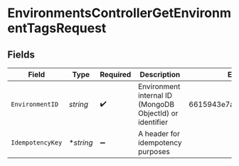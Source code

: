 # EnvironmentsControllerGetEnvironmentTagsRequest


## Fields

| Field                                                    | Type                                                     | Required                                                 | Description                                              | Example                                                  |
| -------------------------------------------------------- | -------------------------------------------------------- | -------------------------------------------------------- | -------------------------------------------------------- | -------------------------------------------------------- |
| `EnvironmentID`                                          | *string*                                                 | :heavy_check_mark:                                       | Environment internal ID (MongoDB ObjectId) or identifier | 6615943e7ace93b0540ae377                                 |
| `IdempotencyKey`                                         | **string*                                                | :heavy_minus_sign:                                       | A header for idempotency purposes                        |                                                          |